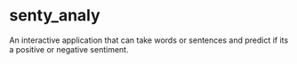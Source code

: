 # senty_analy
An interactive application that can take words or sentences and predict if its a positive or negative sentiment.
